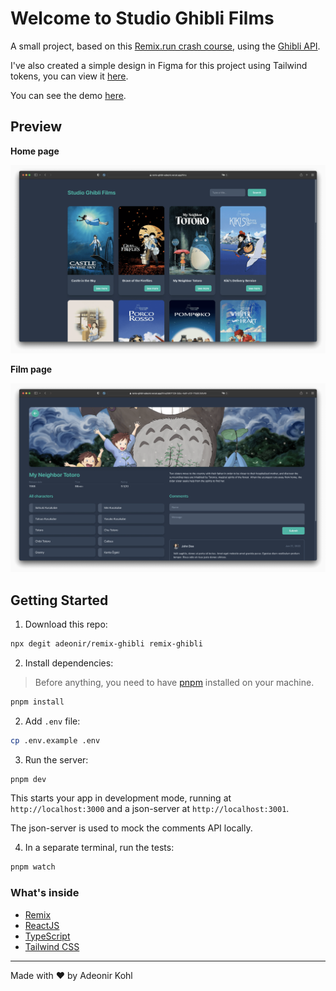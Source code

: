 # Welcome to Studio Ghibli Films

A small project, based on this [Remix.run crash course](https://www.youtube.com/watch?v=HOlYQu_r4Io), using the [Ghibli API](https://ghibliapi.herokuapp.com).

I've also created a simple design in Figma for this project using Tailwind tokens, you can view it [here](https://www.figma.com/file/TJbiqMb4Ha3OEDskctRyVm/Studio-Ghibli/duplicate).

You can see the demo [here](https://remix-ghibli-adeonir.vercel.app).

## Preview

**Home page**

<p align="center">
  <img src=".github/home-screenshot.png" atl="Home page" />
</p>

**Film page**

<p align="center">
  <img src=".github/page-screenshot.png" atl="Film page" />
</p>

## Getting Started

1. Download this repo:

```bash
npx degit adeonir/remix-ghibli remix-ghibli
```

2. Install dependencies:

> Before anything, you need to have [pnpm](https://pnpm.io/) installed on your machine.

```sh
pnpm install
```

2. Add `.env` file:

```sh
cp .env.example .env
```

3. Run the server:

```sh
pnpm dev
```

This starts your app in development mode, running at `http://localhost:3000` and a json-server at `http://localhost:3001`.

The json-server is used to mock the comments API locally.

4. In a separate terminal, run the tests:

```bash
pnpm watch
```

### What's inside

- [Remix](https://remix.run)
- [ReactJS](https://reactjs.org)
- [TypeScript](https://www.typescriptlang.org)
- [Tailwind CSS](https://tailwindcss.com)

---

Made with ♥️ by Adeonir Kohl
